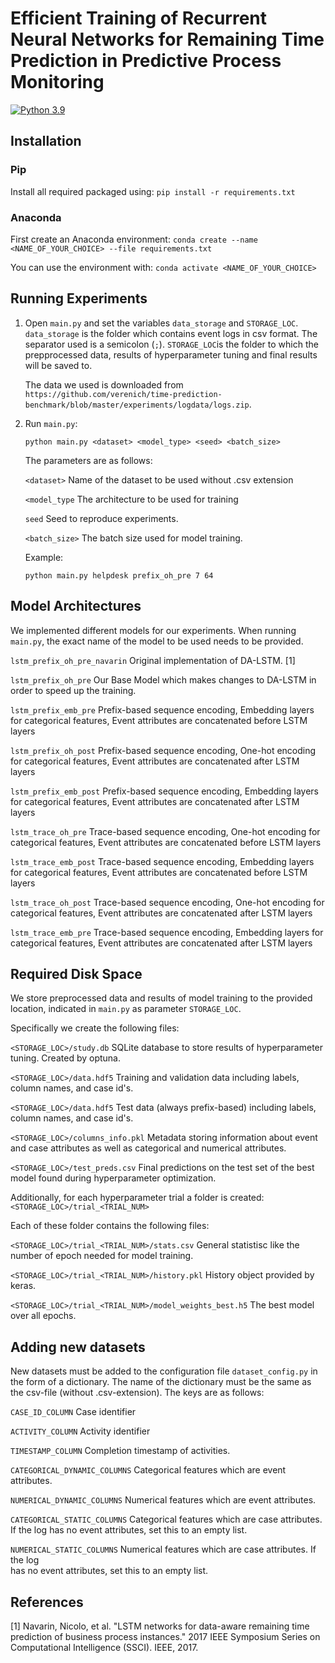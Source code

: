 # Efficient Training of Recurrent Neural Networks for Remaining Time Prediction in Predictive Process Monitoring

[![Python 3.9](https://img.shields.io/badge/python-3.9-blue.svg)](https://www.python.org/downloads/release/python-390/)

## Installation

### Pip
Install all required packaged using:
```pip install -r requirements.txt```

### Anaconda
First create an Anaconda environment:
```conda create --name <NAME_OF_YOUR_CHOICE> --file requirements.txt```

You can use the environment with:
```conda activate <NAME_OF_YOUR_CHOICE>```


## Running Experiments

1. Open ```main.py``` and set the variables ```data_storage``` and ```STORAGE_LOC```. 
   ```data_storage``` is the folder which contains event logs in csv format. The separator
   used is a semicolon (```;```). ```STORAGE_LOC```is the folder to which 
   the prepprocessed data, results of hyperparameter tuning and final results will be saved to.
   
   The data we used is downloaded from ```https://github.com/verenich/time-prediction-benchmark/blob/master/experiments/logdata/logs.zip```.
   
2. Run ```main.py```:
   ```
   python main.py <dataset> <model_type> <seed> <batch_size>
   ```
   
   The parameters are as follows:

   ```<dataset>``` Name of the dataset to be used without .csv extension
   
   ```<model_type``` The architecture to be used for training

   ```seed``` Seed to reproduce experiments.

   ```<batch_size>``` The batch size used for model training.
   
   Example:
    ```
   python main.py helpdesk prefix_oh_pre 7 64
   ```
   
## Model Architectures

We implemented different models for our experiments. When running 
```main.py```, the exact name of the model to be used needs 
to be provided.

```lstm_prefix_oh_pre_navarin``` Original implementation of DA-LSTM. [1]

```lstm_prefix_oh_pre``` Our Base Model which makes changes to DA-LSTM in order to speed up the training.

```lstm_prefix_emb_pre``` Prefix-based sequence encoding, 
                          Embedding layers for categorical features, 
                          Event attributes are concatenated before LSTM layers

```lstm_prefix_oh_post``` Prefix-based sequence encoding, 
                          One-hot encoding for categorical features, 
                          Event attributes are concatenated after LSTM layers

```lstm_prefix_emb_post``` Prefix-based sequence encoding, 
                           Embedding layers for categorical features, 
                           Event attributes are concatenated after LSTM layers

```lstm_trace_oh_pre``` Trace-based sequence encoding, 
                        One-hot encoding for categorical features, 
                        Event attributes are concatenated before LSTM layers

```lstm_trace_emb_post``` Trace-based sequence encoding, 
                          Embedding layers for categorical features, 
                          Event attributes are concatenated before LSTM layers

```lstm_trace_oh_post``` Trace-based sequence encoding, 
                         One-hot encoding for categorical features, 
                         Event attributes are concatenated after LSTM layers

```lstm_trace_emb_pre``` Trace-based sequence encoding, 
                         Embedding layers for categorical features, 
                         Event attributes are concatenated after LSTM layers

## Required Disk Space

We store preprocessed data and results of model training to the provided
location, indicated in ```main.py``` as parameter ```STORAGE_LOC```.

Specifically we create the following files:

```<STORAGE_LOC>/study.db``` SQLite database to store results of hyperparameter 
                             tuning. Created by optuna.

```<STORAGE_LOC>/data.hdf5``` Training and validation data including labels, 
                              column names, and case id's.

```<STORAGE_LOC>/data.hdf5``` Test data (always prefix-based) including labels, 
                              column names, and case id's.

```<STORAGE_LOC>/columns_info.pkl``` Metadata storing information about 
                                     event and case attributes as well as 
                                     categorical and numerical attributes.

```<STORAGE_LOC>/test_preds.csv``` Final predictions on the test set of the 
                                   best model found during hyperparameter optimization.

Additionally, for each hyperparameter trial a folder is created: ```<STORAGE_LOC>/trial_<TRIAL_NUM>``` 

Each of these folder contains the following files:

```<STORAGE_LOC>/trial_<TRIAL_NUM>/stats.csv``` General statistisc like the number of epoch needed for model training.

```<STORAGE_LOC>/trial_<TRIAL_NUM>/history.pkl``` History object provided by keras.

```<STORAGE_LOC>/trial_<TRIAL_NUM>/model_weights_best.h5``` The best model over all epochs.

## Adding new datasets

New datasets must be added to the configuration file ```dataset_config.py``` in the form of 
a dictionary. The name of the dictionary must be the same as the csv-file (without .csv-extension).
The keys are as follows: 

```CASE_ID_COLUMN``` Case identifier

```ACTIVITY_COLUMN``` Activity identifier

```TIMESTAMP_COLUMN``` Completion timestamp of activities.

```CATEGORICAL_DYNAMIC_COLUMNS``` Categorical features which are event attributes.

```NUMERICAL_DYNAMIC_COLUMNS``` Numerical features which are event attributes.

```CATEGORICAL_STATIC_COLUMNS``` Categorical features which are case attributes. If the log 
                                 has no event attributes, set this to an empty list.

```NUMERICAL_STATIC_COLUMNS``` Numerical features which are case attributes. If the log  
                               has no event attributes, set this to an empty list.

## References

[1] Navarin, Nicolo, et al. "LSTM networks for data-aware remaining
    time prediction of business process instances." 2017 IEEE Symposium Series on Computational Intelligence
    (SSCI). IEEE, 2017.
